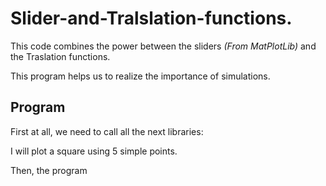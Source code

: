 # Slider-and-Tralslation-functions.

This code combines the power between the sliders _(From MatPlotLib)_ and the Traslation functions. 

This program helps us to realize the importance of simulations. 

## Program



First at all, we need to call all the next libraries:

> 

> 

> 

> 

> 

I will plot a square using 5 simple points. 

Then, the program 







